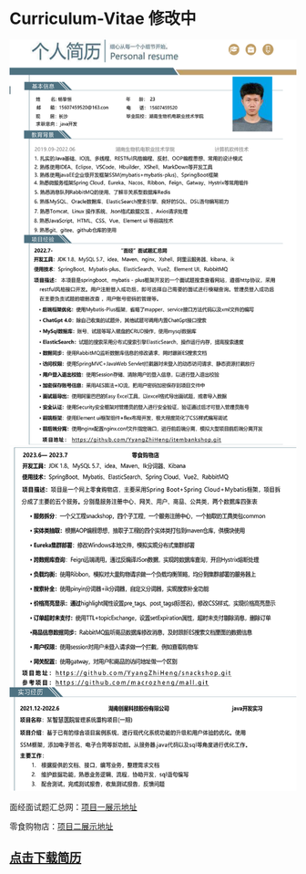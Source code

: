 # Curriculum-Vitae 修改中
![图1](https://github.com/YyangZhiHeng/Curriculum-Vitae/blob/main/picture/1.1.1.png)
![图2](https://github.com/YyangZhiHeng/Curriculum-Vitae/blob/main/picture/1.1.2.png)

面经面试题汇总网：[项目一展示地址]( https://github.com/YyangZhiHeng/itembankshop.git)<br/>

零食购物店：[项目二展示地址](https://github.com/YyangZhiHeng/snackshop.git)
## **[点击下载简历](https://github.com/YyangZhiHeng/Curriculum-Vitae/releases)**
